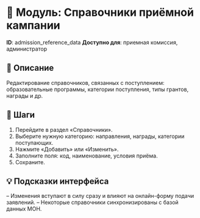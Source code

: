 # 📘 Модуль: Справочники приёмной кампании
**ID**: admission_reference_data
**Доступно для**: приемная комиссия, администратор

## 📝 Описание
Редактирование справочников, связанных с поступлением: образовательные программы, категории поступления, типы грантов, награды и др.

## 🩜 Шаги
1. Перейдите в раздел «Справочники».
2. Выберите нужную категорию: направления, награды, категории поступающих.
3. Нажмите «Добавить» или «Изменить».
4. Заполните поля: код, наименование, условия приёма.
5. Сохраните.

## 💡 Подсказки интерфейса
– Изменения вступают в силу сразу и влияют на онлайн-форму подачи заявлений.
– Некоторые справочники синхронизированы с базой данных МОН.
